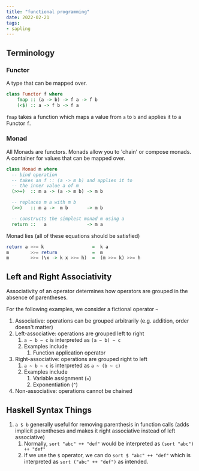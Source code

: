 ```yaml
---
title: "functional programming"
date: 2022-02-21
tags:
- sapling
---
```


## Terminology
### Functor
A type that can be mapped over.

```haskell
class Functor f where
	fmap :: (a -> b) -> f a -> f b
	(<$) :: a -> f b -> f a
```

`fmap` takes a function which maps a value from `a` to `b` and applies it to a Functor `f`.

### Monad
All Monads are functors. Monads allow you to 'chain' or compose monads. A container for values that can be mapped over.

```haskell
class Monad m where
  -- bind operation
  -- takes an f :: (a -> m b) and applies it to
  -- the inner value a of m
  (>>=)  :: m a -> (a -> m b) -> m b

  -- replaces m a with m b
  (>>)   :: m a ->  m b       -> m b

  -- constructs the simplest monad m using a
  return ::   a               -> m a
```

Monad lies (all of these equations should be satisfied)
```haskell
return a >>= k                  =  k a
m        >>= return             =  m
m        >>= (\x -> k x >>= h)  =  (m >>= k) >>= h
```

## Left and Right Associativity
Associativity of an operator determines how operators are grouped in the absence of parentheses.

For the following examples, we consider a fictional operator `~`

1. Associative: operations can be grouped arbitrarily (e.g. addition, order doesn't matter)
2. Left-associative: operations are grouped left to right
	1. `a ~ b ~ c` is interpreted as `(a ~ b) ~ c`
	2. Examples include
		1. Function application operator
3. Right-associative: operations are grouped right to left
	1. `a ~ b ~ c` is interpreted as `a ~ (b ~ c)`
	2. Examples include
		1. Variable assignment (`=`)
		2. Exponentiation (`^`)
4. Non-associative: operations cannot be chained

## Haskell Syntax Things
1. `a $ b` generally useful for removing parenthesis in function calls (adds implicit parentheses and makes it right associative instead of left associative)
	1. Normally, `sort "abc" ++ "def"` would be interpreted as `(sort "abc") ++ "def"`
	2. If we use the `$` operator, we can do `sort $ "abc" ++ "def"` which is interpreted as `sort ("abc" ++ "def")` as intended.